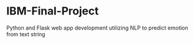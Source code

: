 # IBM-Final-Project
Python and Flask web app development utilizing NLP to predict emotion from text string
